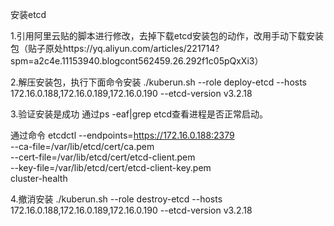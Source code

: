 安装etcd

1.引用阿里云贴的脚本进行修改，去掉下载etcd安装包的动作，改用手动下载安装包（贴子原处https://yq.aliyun.com/articles/221714?spm=a2c4e.11153940.blogcont562459.26.292f1c05pQxXi3）

2.解压安装包，执行下面命令安装
./kuberun.sh --role deploy-etcd --hosts 172.16.0.188,172.16.0.189,172.16.0.190 --etcd-version v3.2.18

3.验证安装是成功
通过ps -eaf|grep etcd查看进程是否正常启动。

通过命令
etcdctl --endpoints=https://172.16.0.188:2379 \
        --ca-file=/var/lib/etcd/cert/ca.pem \
        --cert-file=/var/lib/etcd/cert/etcd-client.pem \
        --key-file=/var/lib/etcd/cert/etcd-client-key.pem \
        cluster-health

4.撤消安装
./kuberun.sh --role destroy-etcd --hosts 172.16.0.188,172.16.0.189,172.16.0.190 --etcd-version v3.2.18